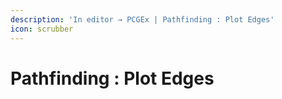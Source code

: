 ```yaml
---
description: 'In editor → PCGEx | Pathfinding : Plot Edges'
icon: scrubber
---
```


# Pathfinding : Plot Edges

